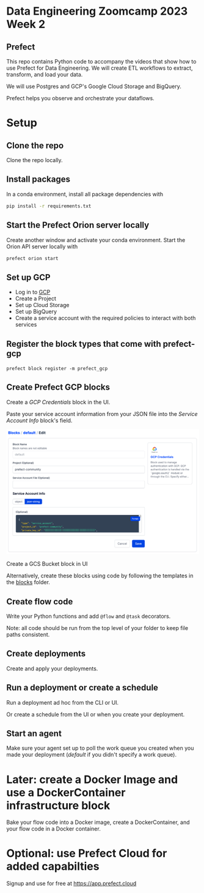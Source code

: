 # Data Engineering Zoomcamp 2023 Week 2 
## Prefect

This repo contains Python code to accompany the videos that show how to use Prefect for Data Engineering. We will create ETL workflows to extract, transform, and load your data.

We will use Postgres and GCP's Google Cloud Storage and BigQuery. 

Prefect helps you observe and orchestrate your dataflows.

# Setup

## Clone the repo

Clone the repo locally.

## Install packages

In a conda environment, install all package dependencies with 

```bash
pip install -r requirements.txt
```
## Start the Prefect Orion server locally

Create another window and activate your conda environment. Start the Orion API server locally with 

```bash
prefect orion start
```

## Set up GCP 

- Log in to [GCP](https://cloud.google.com/)
- Create a Project
- Set up Cloud Storage
- Set up BigQuery
- Create a service account with the required policies to interact with both services

## Register the block types that come with prefect-gcp

`prefect block register -m prefect_gcp`

## Create Prefect GCP blocks

Create a *GCP Credentials* block in the UI.

Paste your service account information from your JSON file into the *Service Account Info* block's field.

![img.png](images/img.png)

Create a GCS Bucket block in UI 

Alternatively, create these blocks using code by following the templates in the [blocks](./blocks/) folder. 

## Create flow code

Write your Python functions and add `@flow` and `@task` decorators. 

Note: all code should be run from the top level of your folder to keep file paths consistent.

## Create deployments

Create and apply your deployments.

## Run a deployment or create a schedule

Run a deployment ad hoc from the CLI or UI.

Or create a schedule from the UI or when you create your deployment.

## Start an agent

Make sure your agent set up to poll the work queue you created when you made your deployment (*default* if you didn't specify a work queue).

# Later: create a Docker Image and use a DockerContainer infrastructure block

Bake your flow code into a Docker image, create a DockerContainer, and your flow code in a Docker container.

# Optional: use Prefect Cloud for added capabilties
Signup and use for free at https://app.prefect.cloud